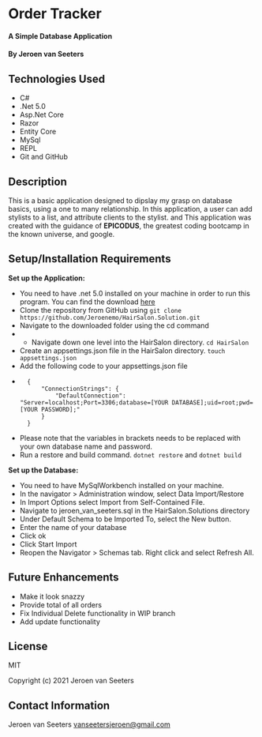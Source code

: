 # Order Tracker

#### A Simple Database Application

#### By Jeroen van Seeters

## Technologies Used

* C#
* .Net 5.0
* Asp.Net Core
* Razor
* Entity Core
* MySql
* REPL
* Git and GitHub

## Description

This is a basic application designed to dipslay my grasp on database basics, using a one to many relationship. In this application, a user can add stylists to a list, and attribute clients to the stylist. and  This application was created with the guidance of **EPICODUS**, the greatest coding bootcamp in the known universe, and google.

## Setup/Installation Requirements

**Set up the Application:**
* You need to have .net 5.0 installed on your machine in order to run this program. You can find the download [here](https://dotnet.microsoft.com/download/dotnet/5.0)
* Clone the repository from GitHub using `git clone https://github.com/Jeroenemo/HairSalon.Solution.git`
* Navigate to the downloaded folder using the cd command
* * Navigate down one level into the HairSalon directory. `cd HairSalon`
* Create an appsettings.json file in the HairSalon directory. `touch appsettings.json`
* Add the following code to your appsettings.json file
* ```
    {
        "ConnectionStrings": {
            "DefaultConnection": "Server=localhost;Port=3306;database=[YOUR DATABASE];uid=root;pwd=[YOUR PASSWORD];"
        }
    }
* Please note that the variables in brackets needs to be replaced with your own database name and password.
* Run a restore and build command. `dotnet restore` and `dotnet build`

**Set up the Database:**
* You need to have MySqlWorkbench installed on your machine.
* In the navigator > Administration window, select Data Import/Restore
* In Import Options select Import from Self-Contained File.
* Navigate to jeroen_van_seeters.sql in the HairSalon.Solutions directory
* Under Default Schema to be Imported To, select the New button.
* Enter the name of your database
* Click ok
* Click Start Import
* Reopen the Navigator > Schemas tab. Right click and select Refresh All. 

## Future Enhancements

* Make it look snazzy 
* Provide total of all orders
* Fix Individual Delete functionality in WIP branch
* Add update functionality 


## License

MIT

Copyright (c) 2021 Jeroen van Seeters

## Contact Information

Jeroen van Seeters vanseetersjeroen@gmail.com
